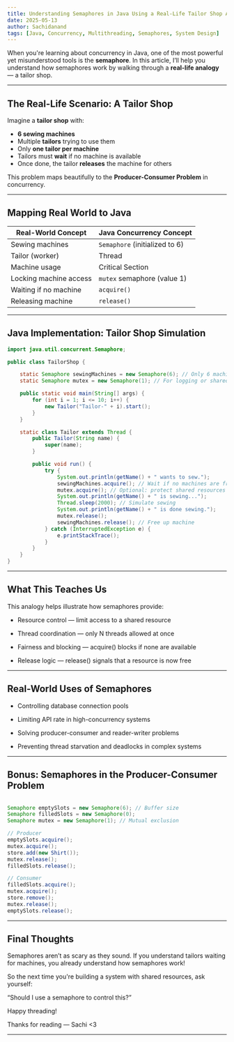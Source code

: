 ```yaml
---
title: Understanding Semaphores in Java Using a Real-Life Tailor Shop Analogy
date: 2025-05-13
author: Sachidanand
tags: [Java, Concurrency, Multithreading, Semaphores, System Design]
---
```


When you're learning about concurrency in Java, one of the most powerful yet misunderstood tools is the **semaphore**. In this article, I’ll help you understand how semaphores work by walking through a **real-life analogy** — a tailor shop.

---

## The Real-Life Scenario: A Tailor Shop

Imagine a **tailor shop** with:

- **6 sewing machines**
-  Multiple **tailors** trying to use them
- Only **one tailor per machine**
- Tailors must **wait** if no machine is available
- Once done, the tailor **releases** the machine for others

This problem maps beautifully to the **Producer-Consumer Problem** in concurrency.

---

## Mapping Real World to Java

| Real-World Concept     | Java Concurrency Concept       |
| ---------------------- | ------------------------------ |
| Sewing machines        | `Semaphore` (initialized to 6) |
| Tailor (worker)        | Thread                         |
| Machine usage          | Critical Section               |
| Locking machine access | `mutex` semaphore (value 1)    |
| Waiting if no machine  | `acquire()`                    |
| Releasing machine      | `release()`                    |

---

## Java Implementation: Tailor Shop Simulation

```java
import java.util.concurrent.Semaphore;

public class TailorShop {

    static Semaphore sewingMachines = new Semaphore(6); // Only 6 machines
    static Semaphore mutex = new Semaphore(1); // For logging or shared resources

    public static void main(String[] args) {
        for (int i = 1; i <= 10; i++) {
            new Tailor("Tailor-" + i).start();
        }
    }

    static class Tailor extends Thread {
        public Tailor(String name) {
            super(name);
        }

        public void run() {
            try {
                System.out.println(getName() + " wants to sew.");
                sewingMachines.acquire(); // Wait if no machines are free
                mutex.acquire(); // Optional: protect shared resources (e.g., logs)
                System.out.println(getName() + " is sewing...");
                Thread.sleep(2000); // Simulate sewing
                System.out.println(getName() + " is done sewing.");
                mutex.release();
                sewingMachines.release(); // Free up machine
            } catch (InterruptedException e) {
                e.printStackTrace();
            }
        }
    }
}
```

---

## What This Teaches Us

This analogy helps illustrate how semaphores provide:

- Resource control — limit access to a shared resource

- Thread coordination — only N threads allowed at once

- Fairness and blocking — acquire() blocks if none are available

- Release logic — release() signals that a resource is now free

---

## Real-World Uses of Semaphores

- Controlling database connection pools

- Limiting API rate in high-concurrency systems

- Solving producer-consumer and reader-writer problems

- Preventing thread starvation and deadlocks in complex systems

---

## Bonus: Semaphores in the Producer-Consumer Problem

```java

Semaphore emptySlots = new Semaphore(6); // Buffer size
Semaphore filledSlots = new Semaphore(0);
Semaphore mutex = new Semaphore(1); // Mutual exclusion

// Producer
emptySlots.acquire();
mutex.acquire();
store.add(new Shirt());
mutex.release();
filledSlots.release();

// Consumer
filledSlots.acquire();
mutex.acquire();
store.remove();
mutex.release();
emptySlots.release();

```

---

## Final Thoughts

Semaphores aren’t as scary as they sound. If you understand tailors waiting for machines, you already understand how semaphores work!

So the next time you're building a system with shared resources, ask yourself:

“Should I use a semaphore to control this?”

Happy threading!

Thanks for reading —
Sachi <3

---
